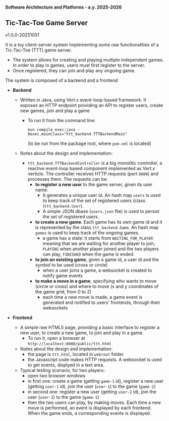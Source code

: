 #### Software Architecture and Platforms - a.y. 2025-2026

## Tic-Tac-Toe Game Server   

v1.0.0-20251001

It is a toy client-server system implementing some raw functionalities of a Tic-Tac-Toe (TTT) game server. 
 - The system allows for creating and playing multiple independent games. In order to play in games, users must first register to the server.
 - Once registered, they can join and play any ongoing game. 

The system is composed of a backend and a frontend

- **Backend**
  - Written in Java, using Vert.x event-loop-based framework. It exposes an HTTP endpoint providing an API to register users, create new games,  join and play a game

    - To run it from the command line:

      `mvn compile exec:java -Dexec.mainClass="ttt_backend.TTTBackendMain"`   

      (to be run from the package root, where `pom.xml` is located)
  
  - Notes about the design and implementation: 
    - `ttt_backend.TTTBackendController` is a big monolitic controller, a reactive event-loop based component implemented as Vert.x verticle. The controller receives HTTP requests (port `8080`) and processes them. The requests can be: 
      - **to register a new user** to the game server, given its user name. 
        - It generates a unique user id. An hash map `users` is used to keep track of the set of registered users (class (`ttt_backend.User`). 
        - A simple JSON dbase (`users.json` file) is used to persist the set of registered users.  
      - **to create a new game**. Each game has its own game id and it is represented by the class `ttt_backend.Game`. An hash map `games` is used to keep track of the ongoing games.
        - a game has a state: it starts from `WAITING_FOR_PLAYER` meaning that we are waiting for another player to join, `PLAYING` when another player  joined and the two players can play, `FINISHED` when the game is ended.
      - **to join an existing game**, given a game id, a user id and the symbol to be used (cross or circle)
        - when a user joins a game, a websocket is created to notify game events
      - **to make a move in a game**, specifying who wants to move (circle or cross) and where to move (x and y coordinates of the game grid, from 0 to 2)
        - each time a new move is made, a game event is generated and notified to users' frontends, through their websockets   
  
  
- **Frontend** 
  - A simple raw HTML5 page, providing a basic interface to register a new user, to create a new game, to join and play in a game.
    - To run it, open a browser at `http://localhost:8080/public/ttt.html`
  - Notes about the design and implementation: 
    - the page is `ttt.html`, located in `webroot` folder.  
    - the Javascript code makes HTTP requests. A websocket is used to get events, displyed in a text area. 
  - Typical testing scenario, for two players:
    - open two browser windows
    - in first one: create a game (getting `game-1` id), register a new user (getting `user-1` id), join the user (`user-1`) to the game (`game-1`)
    - in second one: register a new user (getting `user-2` id), join the user (`user-2`) to the game (`game-1`)
    - then the two users can play, by making moves. Each time a new move is performed, an event is displayed by each frontend. When the game ends, a corresponding events is displayed.
   
       
